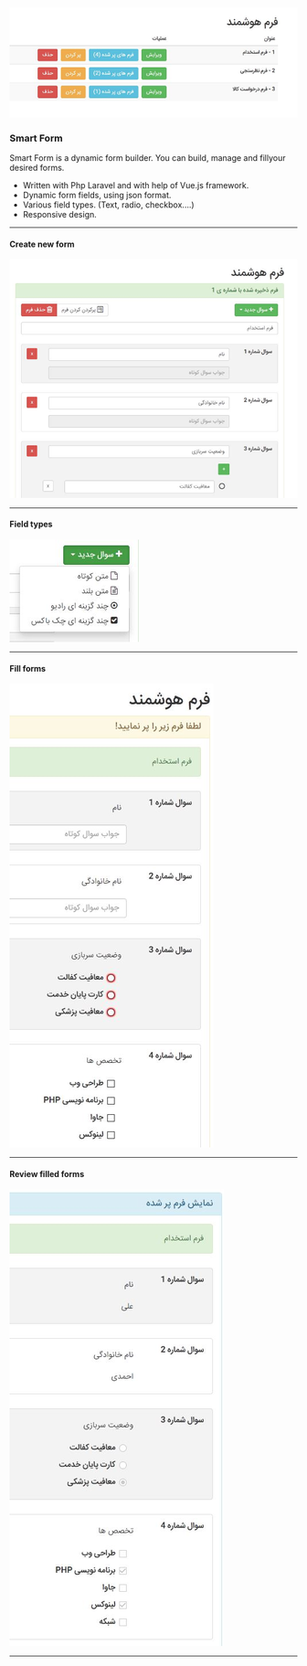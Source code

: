 ![](https://raw.githubusercontent.com/asefsoft/smart-form/master/sample/snapshots/snap1.JPG)
### Smart Form
Smart Form is a dynamic form builder. You can build, manage and fillyour desired forms.
- Written with Php Laravel and with help of Vue.js framework.
- Dynamic form fields, using json format.
- Various field types. (Text, radio, checkbox....)
- Responsive design.

------------



#### Create new form
![](https://raw.githubusercontent.com/asefsoft/smart-form/master/sample/snapshots/snap2.JPG)


------------

#### Field types
![](https://raw.githubusercontent.com/asefsoft/smart-form/master/sample/snapshots/snap3.JPG)

------------


#### Fill forms
![](https://raw.githubusercontent.com/asefsoft/smart-form/master/sample/snapshots/snap5.JPG)

------------


#### Review filled forms
![](https://raw.githubusercontent.com/asefsoft/smart-form/master/sample/snapshots/snap4.JPG)


------------
